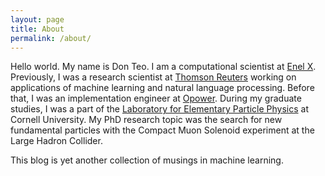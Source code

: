 ```yaml
---
layout: page
title: About
permalink: /about/
---
```


Hello world. My name is Don Teo. I am a computational scientist at
[Enel X](https://www.enelx.com). Previously, I was a research
scientist at [Thomson Reuters](http://thomsonreuters.com) working on
applications of machine learning and natural language
processing. Before that, I was an implementation engineer at
[Opower](https://opower.com).  During my graduate studies, I was a part of the
[Laboratory for Elementary Particle
Physics](http://www.classe.cornell.edu/) at Cornell University. My PhD
research topic was the search for new fundamental particles with the
Compact Muon Solenoid experiment at the Large Hadron Collider.

This blog is yet another collection of musings in machine learning.
